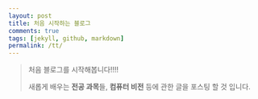 ```yaml
---
layout: post
title: 처음 시작하는 블로그
comments: true
tags: [jekyll, github, markdown]
permalink: /tt/
---
```




>
>
>처음 블로그를 시작해봅니다!!!!
>
>새롭게 배우는 **전공 과목**들, **컴퓨터 비전** 등에 관한 글을 포스팅 할 것 입니다.
>
>
